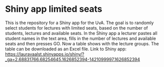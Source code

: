 # Shiny app limited seats

This is the repository for a Shiny app for the UvA. The goal is to randomly select students for lectures with limited seats, based on the number of students, lectures and available seats.
In the Shiny app a lecturer pastes all student names in the text area, fills in the number of lectures and available seats and then presses GO. Now a table shows with the lecture groups. The table can be downloaded as an Excel file.
Link to Shiny app: https://lauravaalst.shinyapps.io/shiny/?_ga=2.68831766.68254645.1626852394-1421099997.1626852394
